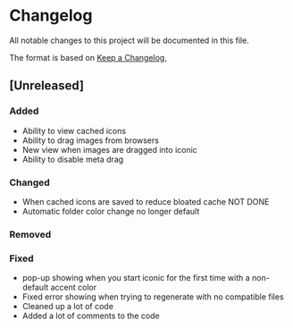 # Changelog

All notable changes to this project will be documented in this file.

The format is based on [Keep a Changelog](https://keepachangelog.com/en/1.1.0/),

## [Unreleased]

### Added

- Ability to view cached icons
- Ability to drag images from browsers
- New view when images are dragged into iconic
- Ability to disable meta drag

### Changed

- When cached icons are saved to reduce bloated cache NOT DONE
- Automatic folder color change no longer default

### Removed

### Fixed

- pop-up showing when you start iconic for the first time with a non-default accent color
- Fixed error showing when trying to regenerate with no compatible files
- Cleaned up a lot of code
- Added a lot of comments to the code

